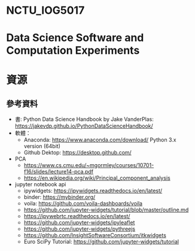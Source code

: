 # NCTU_IOG5017
# Data Science Software and Computation Experiments

# 資源
## 參考資料
* 書: Python Data Science Handbook by Jake VanderPlas: https://jakevdp.github.io/PythonDataScienceHandbook/
* 軟體： 
    * Anaconda: https://www.anaconda.com/download/  Python 3.x version (64bit)
    * Github Dektop: https://desktop.github.com/
* PCA
   * https://www.cs.cmu.edu/~mgormley/courses/10701-f16/slides/lecture14-pca.pdf
   * https://en.wikipedia.org/wiki/Principal_component_analysis
* jupyter notebook api
   * ipywidgets: https://ipywidgets.readthedocs.io/en/latest/
   * binder: https://mybinder.org/
   * voila: https://github.com/voila-dashboards/voila
   * https://github.com/jupyter-widgets/tutorial/blob/master/outline.md
   * https://ipywebrtc.readthedocs.io/en/latest/
   * https://github.com/jupyter-widgets/ipyleaflet
   * https://github.com/jupyter-widgets/pythreejs
   * https://github.com/InsightSoftwareConsortium/itkwidgets
   * Euro SciPy Tutorial: https://github.com/jupyter-widgets/tutorial




